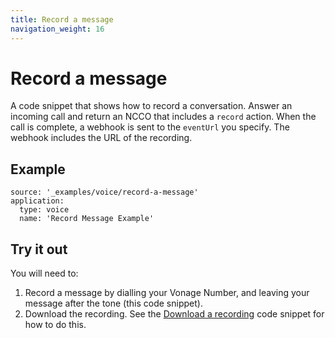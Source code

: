 ```yaml
---
title: Record a message
navigation_weight: 16
---
```


# Record a message

A code snippet that shows how to record a conversation. Answer an incoming
call and return an NCCO that includes a `record` action. When the call is
complete, a webhook is sent to the `eventUrl` you specify. The webhook includes
the URL of the recording.

## Example

```code_snippets
source: '_examples/voice/record-a-message'
application:
  type: voice
  name: 'Record Message Example'
```

## Try it out

You will need to:

1. Record a message by dialling your Vonage Number, and leaving your message after the tone (this code snippet).
2. Download the recording. See the [Download a recording](/voice/voice-api/code-snippets/download-a-recording) code snippet for how to do this.
